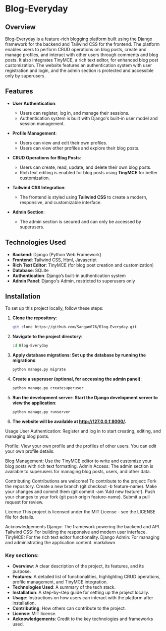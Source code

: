 # Blog-Everyday

## Overview

Blog-Everyday is a feature-rich blogging platform built using the Django framework for the backend and Tailwind CSS for the frontend. The platform enables users to perform CRUD operations on blog posts, create and manage profiles, and interact with other users through comments and blog posts. It also integrates TinyMCE, a rich text editor, for enhanced blog post customization. The website features an authentication system with user registration and login, and the admin section is protected and accessible only by superusers.

## Features

- **User Authentication**: 
  - Users can register, log in, and manage their sessions.
  - Authentication system is built with Django's built-in user model and session management.
  
- **Profile Management**: 
  - Users can view and edit their own profiles.
  - Users can view other profiles and explore their blog posts.

- **CRUD Operations for Blog Posts**: 
  - Users can create, read, update, and delete their own blog posts.
  - Rich text editing is enabled for blog posts using **TinyMCE** for better customization.

- **Tailwind CSS Integration**: 
  - The frontend is styled using **Tailwind CSS** to create a modern, responsive, and customizable interface.

- **Admin Section**: 
  - The admin section is secured and can only be accessed by superusers.

## Technologies Used

- **Backend**: Django (Python Web Framework)
- **Frontend**: Tailwind CSS, Html, Javascript
- **Rich Text Editor**: TinyMCE (for blog post creation and customization)
- **Database**: SQLite 
- **Authentication**: Django’s built-in authentication system
- **Admin Panel**: Django's Admin, restricted to superusers only

## Installation

To set up this project locally, follow these steps:

1. **Clone the repository**:
   ```bash
   git clone https://github.com/Sangam076/Blog-Everyday.git

2. **Navigate to the project directory**:
   ```bash
   cd Blog-Everyday

3. **Apply database migrations: Set up the database by running the migrations**:
   ```bash
   python manage.py migrate
   
4.  **Create a superuser (optional, for accessing the admin panel)**:
    ```bash
    python manage.py createsuperuser


6. **Run the development server: Start the Django development server to view the application**:
   ```bash
   python manage.py runserver

7. **The website will be available at http://127.0.0.1:8000/.**

Usage
User Authentication:
Register and log in to start creating, editing, and managing blog posts.

Profile:
View your own profile and the profiles of other users. You can edit your own profile details.

Blog Management:
Use the TinyMCE editor to write and customize your blog posts with rich text formatting.
Admin Access:
The admin section is available to superusers for managing blog posts, users, and other data.

Contributing
Contributions are welcome! To contribute to the project:
Fork the repository.
Create a new branch (git checkout -b feature-name).
Make your changes and commit them (git commit -am 'Add new feature').
Push your changes to your fork (git push origin feature-name).
Submit a pull request for review.

License
This project is licensed under the MIT License - see the LICENSE file for details.

Acknowledgements
Django: The framework powering the backend and API.
Tailwind CSS: For building the responsive and modern user interface.
TinyMCE: For the rich text editor functionality.
Django Admin: For managing and administrating the application content.
markdown


### Key sections:

- **Overview**: A clear description of the project, its features, and its purpose.
- **Features**: A detailed list of functionalities, highlighting CRUD operations, profile management, and TinyMCE integration.
- **Technologies Used**: A summary of the tech stack.
- **Installation**: A step-by-step guide for setting up the project locally.
- **Usage**: Instructions on how users can interact with the platform after installation.
- **Contributing**: How others can contribute to the project.
- **License**: MIT license.
- **Acknowledgements**: Credit to the key technologies and frameworks used.



